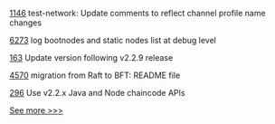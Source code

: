 
[1146](https://github.com/hyperledger/fabric-samples/pull/1146) test-network: Update comments to reflect channel profile name changes

[6273](https://github.com/hyperledger/besu/pull/6273) log bootnodes and static nodes list at debug level

[163](https://github.com/hyperledger/fabric-gateway-java/pull/163) Update version following v2.2.9 release

[4570](https://github.com/hyperledger/fabric/pull/4570) migration from Raft to BFT: README file

[296](https://github.com/hyperledger/fabric-sdk-java/pull/296) Use v2.2.x Java and Node chaincode APIs


[See more >>>](https://start-here.hyperledger.org/pull-requests)
